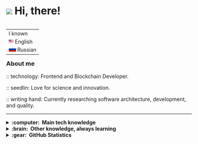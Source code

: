 <h1> <img src="https://emojis.slackmojis.com/emojis/images/1588315024/8823/hyperkitty.gif?1588315024" width="30" /> Hi, there! </h1>

<table align="right">
 <tr><td>I known</td></tr>
 <tr><td><img src="assets/england.png" height="13"> English</td></tr>
 <tr><td><img src="assets/russia.png" height="13"> Russian</td></tr>
</table>

### **About me**

:: technology: Frontend and Blockchain Developer.

:: seedlin:  Love for science and innovation.

:: writing hand:  Currently researching software architecture, development, and quality.


<!-- 
GitHub, GitLab, Docker, Ansible
VSCode
HTML, CSS, JavaScript, TypeScript.
postgresql, pgadmin, mysql, sqlite.
clean architecture
linux
-->
<hr>

<details>
  <summary><b>:computer: &nbsp;Main tech knowledge</b></summary>
  <br/>

  ![NodeJS](https://img.shields.io/badge/NODEJS-339933.svg?&style=flat&logo=node.js&logoColor=white)&nbsp;
  ![Clean Architecture](https://img.shields.io/badge/CLEAN%20ARCHITECTURE-6DB33F.svg?&style=flat&logoColor=white)&nbsp;
  ![LINUX](https://img.shields.io/badge/LINUX-FCC624?style=flat-square&logo=linux&logoColor=black)
  ![SCRUM](https://img.shields.io/badge/SCRUM-6DB33F.svg?&style=flat&logo=ddd&logoColor=white)&nbsp;\
  ![Git](https://img.shields.io/badge/GIT-%23F05033.svg?&style=flat&logo=git&logoColor=white)&nbsp;
  ![GitHub](https://img.shields.io/badge/GITHUB-%23121011.svg?&style=flat&logo=github&logoColor=white)&nbsp;
  ![GitLab](https://img.shields.io/badge/GITLAB-%23181717.svg?&style=flat&logo=gitlab&logoColor=white)&nbsp;
  ![GithubActions](https://img.shields.io/badge/GITHUB%20ACTIONS-2088FF.svg?&style=flat&logo=github-actions&logoColor=white)&nbsp;\
  ![HTML5](https://img.shields.io/badge/HTML5-E34F26.svg?&style=flat&logo=html5&logoColor=white)&nbsp;
  ![CSS3](https://img.shields.io/badge/CSS3-%231572B6.svg?&style=flat&logo=css3&logoColor=white)&nbsp;
  ![Tailwind](https://img.shields.io/badge/TAILWIND-%232B58B0?logo=tailwind)
  ![JavaScript](https://img.shields.io/badge/JAVASCRIPT-323330.svg?&style=flat&logo=javascript&logoColor=%23F7DF1E)&nbsp;\
  ![TypeScript](https://img.shields.io/badge/TYPESCRIPT-%23007ACC.svg?&style=flat&logo=typescript&logoColor=white)&nbsp;
  ![React](https://img.shields.io/badge/REACT-%23323330?logo=react)
  ![Next](https://img.shields.io/badge/NEXT-%23323330?logo=next)
  ![Zustand](https://img.shields.io/badge/ZUSTAND-%232B58B0?logo=zustand)\
  ![Blockchain](https://img.shields.io/badge/BLOCKCHAIN-121D33.svg?&style=flat&logo=blockchain-dot-com&logoColor=white)&nbsp;
  ![Ton](https://img.shields.io/badge/TON-%232AABEE?logo=ton&logoColor=%23fff)
  ![Ethereum](https://img.shields.io/badge/ETHEREUM-3C3C3D.svg?&style=flat&logo=ethereum&logoColor=white)&nbsp;
  
</details>

<details>
  <summary><b>:brain: &nbsp;Other knowledge, always learning</b></summary>
  <br/>

  [![](https://readme-components.vercel.app/api?component=linearprogress&skill=css&value=50)](https://github.com/harish-sethuraman/readme-components)

  ![Postgres](https://img.shields.io/badge/POSTGRES-%23316192.svg?&style=flat&logo=postgresql&logoColor=white)
  ![SQLite](https://img.shields.io/badge/SQLITE-003B57.svg?&style=flat&logo=sqlite&logoColor=white)
  ![MySQL](https://img.shields.io/badge/MARIADB-4479A1.svg?&style=flat&logo=mariadb&logoColor=white)
  ![Redis](https://img.shields.io/badge/REDIS-DC382D.svg?&style=flat&logo=redis&logoColor=white)&nbsp;
  ![MongoDB](https://img.shields.io/badge/MONGODB-47A248.svg?&style=flat&logo=mongodb&logoColor=white)&nbsp;\
  ![Nginx](https://img.shields.io/badge/NGINX-269539.svg?&style=flat&logo=nginx&logoColor=white)&nbsp;
  ![Docker](https://img.shields.io/badge/DOCKER-2496ED.svg?&style=flat&logo=docker&logoColor=white)&nbsp;
  ![Kubernetes](https://img.shields.io/badge/KUBERNETES-326CE5.svg?&style=flat&logo=kubernetes&logoColor=white)&nbsp;\
  ![Cryptocurrencies](https://img.shields.io/badge/CRYPTOCURRENCY-00979D.svg?&style=flat&logo=cryptocurrency&logoColor=black)&nbsp;
  ![Bitcoin](https://img.shields.io/badge/BITCOIN-0769AD.svg?&style=flat&logo=bitcoin&logoColor=black)&nbsp;\
  ![GRAPHQL](https://img.shields.io/badge/GRAPHQL-E10098.svg?&style=flat&logo=graphql&logoColor=white)
  ![NestJS](https://img.shields.io/badge/NESTJS-E0234E.svg?&style=flat&logo=nestjs&logoColor=white)&nbsp;
  
  <!--  -->
</details>

<details>
  <summary><b>:gear: &nbsp;GitHub Statistics</b></summary>
  <br/>

  <p align="center">
    <img  src="https://github-profile-summary-cards.vercel.app/api/cards/profile-details?username=faes763&theme=tokyonight" >
  </p>
  <p align="center">
    <img src="https://github-readme-stats.vercel.app/api/top-langs/?username=anuraghazra&layout=compact&theme=tokyonight&hide_title=true&hide_border=true" width="32.5%">
    <img src="https://github-readme-stats.vercel.app/api?username=faes763&show_icons=true&theme=tokyonight&hide_border=true" width="32.5%">
  </p>

</details>